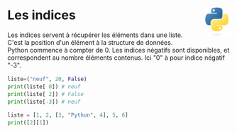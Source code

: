 # **Les indices**<a href="../../../"><img align="right" src="../../../assets/logo/Python-logo-notext.svg" alt="Python" height="64px"></a>
Les indices servent à récupérer les éléments dans une liste.  
C'est la position d'un élément à la structure de données.  
Python commence à compter de 0. Les indices négatifs sont disponibles, et correspondent au nombre éléments contenus. Ici "0" à pour indice négatif "-3".
```py
liste=("neuf", 20, False)
print(liste[ 0]) # neuf
print(liste[ 2]) # False
print(liste[-3]) # neuf
```
```py
liste = [1, 2, [3, "Python", 4], 5, 6]
print([2][1])
```